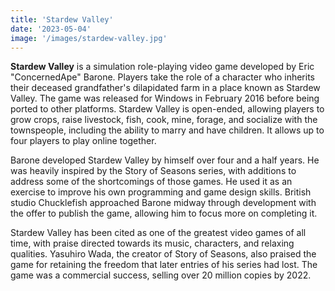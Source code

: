 ```yaml
---
title: 'Stardew Valley'
date: '2023-05-04'
image: '/images/stardew-valley.jpg'
---
```


**Stardew Valley** is a simulation role-playing video game developed by Eric
"ConcernedApe" Barone. Players take the role of a character who inherits their
deceased grandfather's dilapidated farm in a place known as Stardew Valley. The
game was released for Windows in February 2016 before being ported to other
platforms. Stardew Valley is open-ended, allowing players to grow crops, raise
livestock, fish, cook, mine, forage, and socialize with the townspeople,
including the ability to marry and have children. It allows up to four players
to play online together.

Barone developed Stardew Valley by himself over four and a half years. He was
heavily inspired by the Story of Seasons series, with additions to address some
of the shortcomings of those games. He used it as an exercise to improve his own
programming and game design skills. British studio Chucklefish approached Barone
midway through development with the offer to publish the game, allowing him to
focus more on completing it.

Stardew Valley has been cited as one of the greatest video games of all time,
with praise directed towards its music, characters, and relaxing qualities.
Yasuhiro Wada, the creator of Story of Seasons, also praised the game for
retaining the freedom that later entries of his series had lost. The game was a
commercial success, selling over 20 million copies by 2022.
